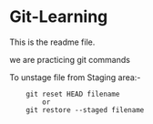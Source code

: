 # Git-Learning

This is the readme file.

we are practicing git commands



To unstage file from Staging area:-

		git reset HEAD filename
			or
		git restore --staged filename